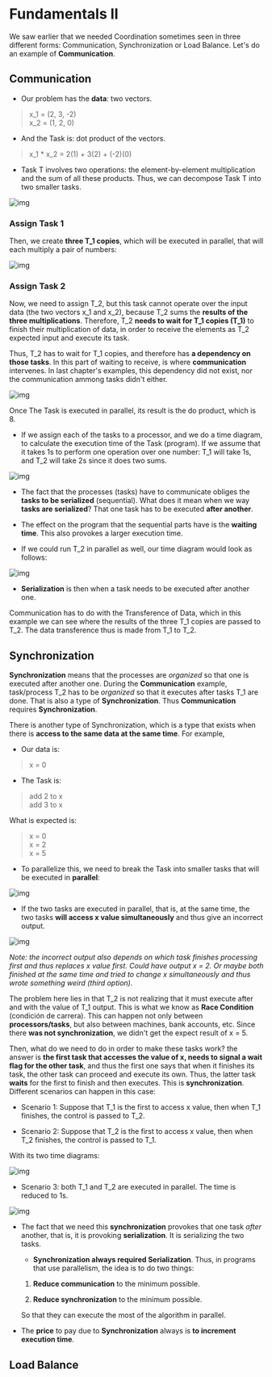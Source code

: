 # Fundamentals II

We saw earlier that we needed Coordination sometimes seen in three different forms: Communication, Synchronization or Load Balance. Let's do an example of **Communication**.

## Communication

- Our problem has the **data**: two vectors.

> x_1 = (2, 3, -2) <br />
> x_2 = (1, 2, 0)

- And the Task is: dot product of the vectors.

> x_1 * x_2 = 2(1) + 3(2) + (-2)(0)

- Task T involves two operations: the element-by-element multiplication and the sum of all these products. Thus, we can decompose Task T into two smaller tasks.

![img](res/2.png)

### Assign Task 1

Then, we create **three T_1 copies**, which will be executed in parallel, that will each multiply a pair of numbers:

![img](res/3.png)

### Assign Task 2

Now, we need to assign T_2, but this task cannot operate over the input data (the two vectors x_1 and x_2), because T_2 sums the **results of the three multiplications**. Therefore, T_2 **needs to wait for T_1 copies (T_1)** to finish their multiplication of data, in order to receive the elements as T_2 expected input and execute its task.

Thus, T_2 has to wait for T_1 copies, and therefore has **a dependency on those tasks**. In this part of waiting to receive, is where **communication** intervenes. In last chapter's examples, this dependency did not exist, nor the communication ammong tasks didn't either.

![img](res/4.png)

Once The Task is executed in parallel, its result is the do product, which is 8.

- If we assign each of the tasks to a processor, and we do a time diagram, to calculate the execution time of the Task (program). If we assume that it takes 1s to perform one operation over one number: T_1 will take 1s, and T_2 will take 2s since it does two sums.

![img](res/5.png)

- The fact that the processes (tasks) have to communicate obliges the **tasks to be serialized** (sequential). What does it mean when we way **tasks are serialized**? That one task has to be executed **after another**.

- The effect on the program that the sequential parts have is the **waiting time**. This also provokes a larger execution time.

- If we could run T_2 in parallel as well, our time diagram would look as follows:

![img](res/6.png)

- **Serialization** is then when a task needs to be executed after another one.

Communication has to do with the Transference of Data, which in this example we can see where the results of the three T_1 copies are passed to T_2. The data transference thus is made from T_1 to T_2.

## Synchronization

**Synchronization** means that the processes are *organized* so that one is executed after another one. During the **Communication** example, task/process T_2 has to be *organized* so that it executes after tasks T_1 are done. That is also a type of **Synchronization**. Thus **Communication** requires **Synchronization**.

There is another type of Synchronization, which is a type that exists when there is **access to the same data at the same time**. For example,

- Our data is: 

> x = 0

- The Task is: 

> add 2 to x <br />
> add 3 to x

What is expected is:

> x = 0 <br />
> x = 2 <br />
> x = 5

- To parallelize this, we need to break the Task into smaller tasks that will be executed in **parallel**:

![img](res/7.png)

- If the two tasks are executed in parallel, that is, at the same time, the two tasks **will access x value simultaneously** and thus give an incorrect output.

![img](res/8.png)

*Note: the incorrect output also depends on which task finishes processing first and thus replaces x value first. Could have output x = 2. Or maybe both finished at the same time and tried to change x simultaneously and thus wrote something weird (third option).*

The problem here lies in that T_2 is not realizing that it must execute after and with the value of T_1 output. This is what we know as **Race Condition** (condición de carrera). This can happen not only between **processors/tasks**, but also between machines, bank accounts, etc. Since there **was not synchronization**, we didn't get the expect result of x = 5.

Then, what do we need to do in order to make these tasks work? the answer is **the first task that accesses the value of x, needs to signal a wait flag for the other task**, and thus the first one says that when it finishes its task, the other task can proceed and execute its own. Thus, the latter task **waits** for the first to finish and then executes. This is **synchronization**. Different scenarios can happen in this case:

- Scenario 1: Suppose that T_1 is the first to access x value, then when T_1 finishes, the control is passed to T_2.

- Scenario 2: Suppose that T_2 is the first to access x value, then when T_2 finishes, the control is passed to T_1.

With its two time diagrams:

![img](res/10.png)

- Scenario 3: both T_1 and T_2 are executed in parallel. The time is reduced to 1s.

![img](res/11.png)

- The fact that we need this **synchronization** provokes that one task *after* another, that is, it is provoking **serialization**. It is serializing the two tasks.

    - **Synchronization always required Serialization**. Thus, in programs that use parallelism, the idea is to do two things:
    
    1. **Reduce communication** to the minimum possible.

    2. **Reduce synchronization** to the minimum possible.

    So that they can execute the most of the algorithm in parallel.

- The **price** to pay due to **Synchronization** always is **to increment execution time**.

## Load Balance